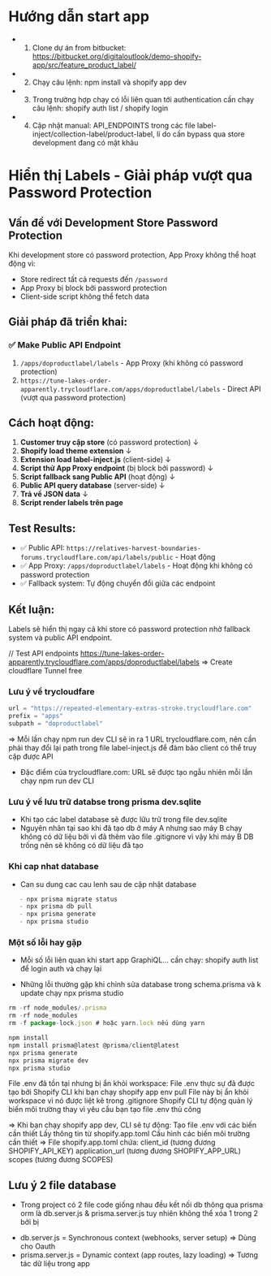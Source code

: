 # Hướng dẫn start app 
- 1. Clone dự án from bitbucket: https://bitbucket.org/digitaloutlook/demo-shopify-app/src/feature_product_label/
- 2. Chạy câu lệnh: npm install và shopify app dev
- 3. Trong trường hợp chạy có lỗi liên quan tới authentication cần chạy câu lệnh: shopify auth list / shopify login 
- 4. Cập nhật manual: API_ENDPOINTS trong các file label-inject/collection-label/product-label, lí do cần bypass qua store development đang có mật khâu


# Hiển thị Labels - Giải pháp vượt qua Password Protection

## Vấn đề với Development Store Password Protection

Khi development store có password protection, App Proxy không thể hoạt động vì:

- Store redirect tất cả requests đến `/password`
- App Proxy bị block bởi password protection
- Client-side script không thể fetch data

## Giải pháp đã triển khai:


### ✅ Make Public API Endpoint

1. `/apps/doproductlabel/labels` - App Proxy (khi không có password protection)
2. `https://tune-lakes-order-apparently.trycloudflare.com/apps/doproductlabel/labels` - Direct API (vượt qua password protection)


## Cách hoạt động:

1. **Customer truy cập store** (có password protection)
   ↓
2. **Shopify load theme extension**
   ↓
3. **Extension load label-inject.js** (client-side)
   ↓
4. **Script thử App Proxy endpoint** (bị block bởi password)
   ↓
5. **Script fallback sang Public API** (hoạt động)
   ↓
6. **Public API query database** (server-side)
   ↓
7. **Trả về JSON data**
   ↓
8. **Script render labels trên page**

## Test Results:

- ✅ Public API: `https://relatives-harvest-boundaries-forums.trycloudflare.com/api/labels/public` - Hoạt động
- ✅ App Proxy: `/apps/doproductlabel/labels` - Hoạt động khi không có password protection
- ✅ Fallback system: Tự động chuyển đổi giữa các endpoint

## Kết luận:

Labels sẽ hiển thị ngay cả khi store có password protection nhờ fallback system và public API endpoint.

// Test API endpoints
https://tune-lakes-order-apparently.trycloudflare.com/apps/doproductlabel/labels => Create cloudflare Tunnel free

### Lưu ý về trycloudfare
```js [app_proxy]
url = "https://repeated-elementary-extras-stroke.trycloudflare.com"
prefix = "apps"
subpath = "doproductlabel"

```
=> Mỗi lần chạy npm run dev CLI sẽ in ra 1 URL trycloudflare.com, nên cần phải thay đổi lại path trong file label-inject.js
để đảm bảo client có thể truy cập được API 
- Đặc điểm của trycloudflare.com: URL sẽ được tạo ngẫu nhiên mỗi lần chạy npm run dev CLI


### Lưu ý về lưu trữ databse trong prisma dev.sqlite
- Khi tạo các label database sẽ được lữu trữ trong file dev.sqlite
- Nguyên nhân tại sao khi đã tạo db ở máy A nhưng sao máy B chạy không có dữ liệu bởi vì đã thêm vào file .gitignore vì vậy khi máy B  DB trống nên sẽ không có dữ liệu đã tạo


### Khi cap nhat database 
- Can su dung cac cau lenh sau de cập nhật database
```js
   - npx prisma migrate status
   - npx prisma db pull
   - npx prisma generate
   - npx prisma studio

```

### Một số lỗi hay gặp
- Mỗi số lỗi liên quan khi start app GraphiQL... cần chạy: shopify auth list để login auth và chạy lại

- Những lỗi thường gặp khi chỉnh sửa database trong schema.prisma và k update chạy npx prisma studio

```js 
rm -rf node_modules/.prisma
rm -rf node_modules
rm -f package-lock.json # hoặc yarn.lock nếu dùng yarn

npm install
npm install prisma@latest @prisma/client@latest
npx prisma generate
npx prisma migrate dev
npx prisma studio
```

File .env đã tồn tại nhưng bị ẩn khỏi workspace:
File .env thực sự đã được tạo bởi Shopify CLI khi bạn chạy shopify app env pull
File này bị ẩn khỏi workspace vì nó được liệt kê trong .gitignore 
Shopify CLI tự động quản lý biến môi trường thay vì yêu cầu bạn tạo file .env thủ công

=> Khi bạn chạy shopify app dev, CLI sẽ tự động:
Tạo file .env với các biến cần thiết
Lấy thông tin từ shopify.app.toml 
Cấu hình các biến môi trường cần thiết
=> File shopify.app.toml chứa:
client_id (tương đương SHOPIFY_API_KEY)
application_url (tương đương SHOPIFY_APP_URL)
scopes (tương đương SCOPES)

## Lưu ý 2 file database
- Trong project có 2 file code giống nhau đều kết nối db thông qua prisma orm là db.server.js & prisma.server.js tuy nhiên không thể xóa 1 trong 2 bởi bị

+ db.server.js = Synchronous context (webhooks, server setup) => Dùng cho Oauth
+ prisma.server.js = Dynamic context (app routes, lazy loading) => Tương tác dữ liệu trong app